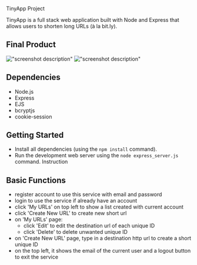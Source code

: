  TinyApp Project

TinyApp is a full stack web application built with Node and Express that allows users to shorten long URLs (à la bit.ly).

## Final Product

!["screenshot description"](#)
!["screenshot description"](#)

## Dependencies

- Node.js
- Express
- EJS
- bcryptjs
- cookie-session

## Getting Started

- Install all dependencies (using the `npm install` command).
- Run the development web server using the `node express_server.js` command.
Instruction

## Basic Functions
- register account to use this service with email and password
- login to use the service if already have an account
- click 'My URLs' on top left to show a list created with current account
- click 'Create New URL' to create new short url
- on 'My URLs' page:
  * click 'Edit' to edit the destination url of each unique ID 
  * click 'Delete' to delete unwanted unique ID
- on 'Create New URL' page, type in a destination http url to create a short unique ID
- on the top left, it shows the email of the current user and a logout button to exit the service